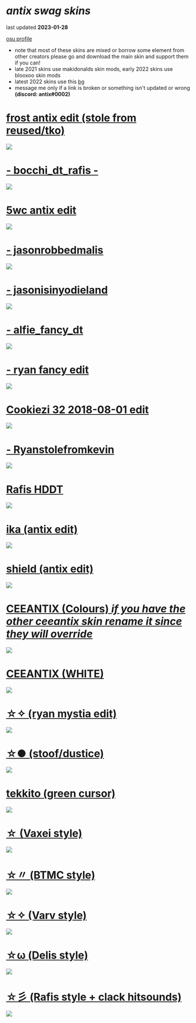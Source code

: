 # *antix swag skins*
last updated <b>2023-01-28</b>

[osu profile](https://osu.ppy.sh/users/12455534)
 * note that most of these skins are mixed or borrow some element from other creators please go and download the main skin and support them if you can!
 * late 2021 skins use makidonalds skin mods, early 2022 skins use blooxoo skin mods
 * latest 2022 skins use this [bg](https://antix.s-ul.eu/TiPtPaNM)
 * message me only if a link is broken or something isn't updated or wrong <b>(discord: antix#0002)</b>

# [frost antix edit (stole from reused/tko)](https://antix.s-ul.eu/Bibi4r6y)
![](https://osu.ppy.sh/ss/18403781/b4ac) 

# [- bocchi_dt_rafis -](https://mega.nz/file/ZC4VmJ5J#6S83-maoBkQJU1m52HaYcs068oIT7t2TiNVMRxipULE)
![](https://i.imgur.com/7iyIPOi.png)

# [5wc antix edit](https://antix.s-ul.eu/RRWwF6pu)
![](https://osu.ppy.sh/ss/18403777/6e82) 

# [- jasonrobbedmalis](https://antix.s-ul.eu/C3VBkkFz)
![](https://osu.ppy.sh/ss/18290774/b0ae)

# [- jasonisinyodieland](https://antix.s-ul.eu/5KcEmYh5)
![](https://osu.ppy.sh/ss/18290765/27bd)

# [- alfie_fancy_dt](https://mega.nz/file/4ToUGQDI#dmPj44bm0fZGanSS4IVtrwCTPWjjA8wud-5iboYWutY)
![](https://osu.ppy.sh/ss/18184466/2a97)

# [- ryan fancy edit](https://antix.s-ul.eu/j0n1pyhk)
![](https://osu.ppy.sh/ss/18004901/10bd)

# [Cookiezi 32 2018-08-01 edit](https://antix.s-ul.eu/COcQdHA0)
![](https://osuskins.net/screenshots/A7Zi0U5.jpg)

# [- Ryanstolefromkevin](https://mega.nz/file/0Pxx2JZQ#HKrPw2FBQQeM3OIGxhKGeToOFxFMLlYFF8O6QGTHPmk)
![](https://osu.ppy.sh/ss/17714432/a1e8)

# [Rafis HDDT](https://drive.google.com/uc?export=download&id=1hHzgI3DfKLLg6VxKYDPT3kYqXERDM96o)
![](https://i.imgur.com/YULitvx.png)

# [ika (antix edit)](https://antix.s-ul.eu/r7UBzR4Q)
![](https://osu.ppy.sh/ss/17894946/84b0)

# [shield (antix edit)](https://antix.s-ul.eu/ZzZ2I0Ow)
![](https://osu.ppy.sh/ss/17894939/27a8)

# [CEEANTIX (Colours) *if you have the other ceeantix skin rename it since they will override*](https://antix.s-ul.eu/M5cq5d1a)
![](https://osu.ppy.sh/ss/17681553/6b94)

# [CEEANTIX (WHITE)](https://antix.s-ul.eu/ZDkT6vsJ) 
![](https://osu.ppy.sh/ss/17681566/fe15)

# [☆✧ (ryan mystia edit)](https://antix.s-ul.eu/aLoafnyh) 
![](https://osu.ppy.sh/ss/17382183/8e91)

# [☆● (stoof/dustice)](https://antix.s-ul.eu/tFbPY63k) 
![](https://osu.ppy.sh/ss/17211196/dca7)

# [tekkito (green cursor)](https://antix.s-ul.eu/w2QDa9k1) 
![](https://osu.ppy.sh/ss/17123769/1227)

# [☆ (Vaxei style)](https://antix.s-ul.eu/uOU1pwNTc) 
![](https://osu.ppy.sh/ss/17017303/7fed)

# [☆〃 (BTMC style)](https://antix.s-ul.eu/aEpzwrGy) 
![](https://osu.ppy.sh/ss/17017336/f061)

# [☆✧ (Varv style)](https://antix.s-ul.eu/eUDfQkag) 
![](https://osu.ppy.sh/ss/17017358/3e89)

# [☆ω (Delis style)](https://antix.s-ul.eu/BN9yY7fx)
![](https://osu.ppy.sh/ss/17017372/aed4)

# [☆彡 (Rafis style + clack hitsounds)](https://antix.s-ul.eu/t1MbQsqP)
![](https://osu.ppy.sh/ss/17017378/660d)
